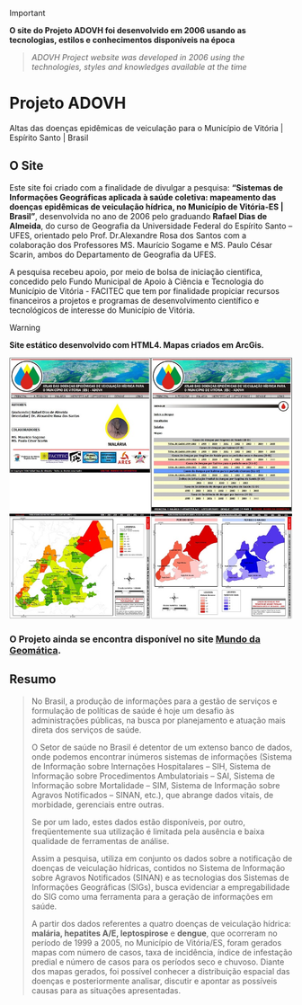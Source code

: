> [!IMPORTANT]
> **O site do Projeto ADOVH foi desenvolvido em 2006 usando as tecnologias, estilos e conhecimentos disponíveis na época**
> > *ADOVH Project website was developed in 2006 using the technologies, styles and knowledges available at the time*

# Projeto ADOVH
Altas das doenças epidêmicas de veiculação para o Município de Vitória | Espírito Santo | Brasil

## O Site
Este site foi criado com a finalidade de divulgar a pesquisa: **“Sistemas de Informações Geográficas aplicada à saúde coletiva: mapeamento das doenças epidêmicas de veiculação hídrica, no Município de Vitória-ES | Brasil”**, desenvolvida no ano de 2006 pelo graduando **Rafael Dias de Almeida**, do curso de Geografia da Universidade Federal do Espírito Santo – UFES, orientado pelo Prof. Dr.Alexandre Rosa dos Santos com a colaboração dos Professores  MS. Maurício Sogame e MS. Paulo César Scarin, ambos do Departamento de Geografia da UFES.

A pesquisa recebeu apoio, por meio de bolsa de iniciação cientifica, concedido pelo Fundo Municipal de Apoio à Ciência e Tecnologia do Município de Vitória - FACITEC que tem por finalidade propiciar recursos financeiros a projetos e programas de desenvolvimento científico e tecnológicos de interesse do Município de Vitória.

> [!WARNING]
> **Site estático desenvolvido com HTML4. Mapas criados em ArcGis.**

![Layout Site](https://github.com/rafaeldgeo/projeto-adovh/blob/main/imagens/imagem_site.jpg)
![Mapas](https://github.com/rafaeldgeo/projeto-adovh/blob/main/imagens/imagem_site2.jpg)

### O Projeto ainda se encontra disponível no site [Mundo da Geomática](https://www.mundogeomatica.com/adovh/adovh.htm).

## Resumo

> No Brasil, a produção de informações para a gestão de serviços e formulação de políticas de saúde é hoje um desafio às administrações públicas, na busca por planejamento e atuação mais direta dos serviços de saúde.
>
> O Setor de saúde no Brasil é detentor de um extenso banco de dados, onde podemos encontrar inúmeros sistemas de informações (Sistema de Informação sobre Internações Hospitalares – SIH, Sistema de Informação sobre Procedimentos Ambulatoriais – SAI, Sistema de Informação sobre Mortalidade – SIM, Sistema de Informação sobre Agravos Notificados – SINAN, etc.), que abrange dados vitais, de morbidade, gerenciais entre outras.
>
> Se por um lado, estes dados estão disponíveis, por outro, freqüentemente sua utilização é limitada pela ausência e baixa qualidade de ferramentas de análise.
>
> Assim a pesquisa, utiliza em conjunto os dados sobre a notificação de doenças de veiculação hídricas, contidos no Sistema de Informação sobre Agravos Notificados (SINAN) e as tecnologias dos Sistemas de Informações Geográficas (SIGs), busca evidenciar a empregabilidade do SIG como  uma ferramenta para a geração de informações em saúde.
>
> A partir dos dados referentes a quatro doenças de veiculação hídrica: **malária, hepatites A/E, leptospirose** e **dengue**, que ocorreram no período de 1999 a 2005, no Município de Vitória/ES, foram gerados mapas com número de casos, taxa de incidência, índice de infestação predial e número de casos para os períodos seco e chuvoso. Diante dos mapas gerados, foi possível conhecer a distribuição espacial das doenças e posteriormente analisar, discutir e apontar as possíveis causas para as situações apresentadas.



